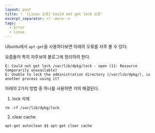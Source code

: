 ```yaml
---
layout: post
title: ! '[Linux 오류] Could not get lock 오류'
excerpt_separator: <!--more-->
tags:
  - Error
  - Linux
---
```


Ubuntu에서 `apt-get`을 사용하다보면 아래의 오류를 자주 볼 수 있다.

요즘들어 특히 자주보여 블로그에 정리하려 한다.

<!--more-->

```
E: Could not get lock /var/lib/dpkg/lock - open (11: Resource temporarily unavailable)
E: Unable to lock the administration directory (/var/lib/dpkg/), is another process using it?
```

아래의 2가지 방법 중 하나를 사용하면 거의 해결된다.

1. lock 삭제

```
rm -rf /var/lib/dpkg/lock
```

2. clear cache

```
apt-get autoclean $$ apt-get clear cache
```
